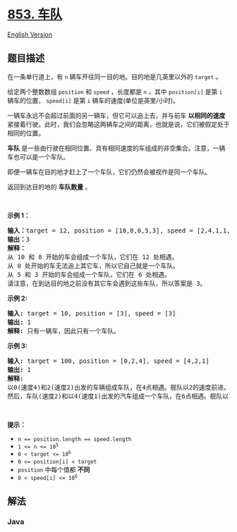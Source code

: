 # [853. 车队](https://leetcode.cn/problems/car-fleet)

[English Version](/solution/0800-0899/0853.Car%20Fleet/README_EN.md)

## 题目描述

<p>在一条单行道上，有 <code>n</code> 辆车开往同一目的地。目的地是几英里以外的&nbsp;<code>target</code>&nbsp;。</p>

<p>给定两个整数数组&nbsp;<code>position</code>&nbsp;和&nbsp;<code>speed</code>&nbsp;，长度都是 <code>n</code> ，其中&nbsp;<code>position[i]</code>&nbsp;是第 <code>i</code> 辆车的位置，&nbsp;<code>speed[i]</code>&nbsp;是第 <code>i</code> 辆车的速度(单位是英里/小时)。</p>

<p>一辆车永远不会超过前面的另一辆车，但它可以追上去，并与前车 <strong>以相同的速度</strong> 紧接着行驶。此时，我们会忽略这两辆车之间的距离，也就是说，它们被假定处于相同的位置。</p>

<p><strong>车队</strong><em>&nbsp;</em>是一些由行驶在相同位置、具有相同速度的车组成的非空集合。注意，一辆车也可以是一个车队。</p>

<p>即便一辆车在目的地才赶上了一个车队，它们仍然会被视作是同一个车队。</p>

<p>返回到达目的地的 <strong>车队数量</strong> 。</p>

<p>&nbsp;</p>

<p><strong>示例 1：</strong></p>

<pre>
<strong>输入：</strong>target = 12, position = [10,8,0,5,3], speed = [2,4,1,1,3]
<strong>输出：</strong>3
<strong>解释：</strong>
从 10 和 8 开始的车会组成一个车队，它们在 12 处相遇。
从 0 处开始的车无法追上其它车，所以它自己就是一个车队。
从 5 和 3 开始的车会组成一个车队，它们在 6 处相遇。
请注意，在到达目的地之前没有其它车会遇到这些车队，所以答案是 3。
</pre>

<p><strong>示例 2:</strong></p>

<pre>
<strong>输入:</strong> target = 10, position = [3], speed = [3]
<strong>输出:</strong> 1
<strong>解释:</strong> 只有一辆车，因此只有一个车队。
</pre>

<p><strong>示例 3:</strong></p>

<pre>
<strong>输入:</strong> target = 100, position = [0,2,4], speed = [4,2,1]
<strong>输出:</strong> 1
<strong>解释:</strong>
以0(速度4)和2(速度2)出发的车辆组成车队，在4点相遇。舰队以2的速度前进。
然后，车队(速度2)和以4(速度1)出发的汽车组成一个车队，在6点相遇。舰队以1的速度前进，直到到达目标。</pre>

<p>&nbsp;</p>

<p><strong>提示：</strong></p>

<ul>
	<li><code>n == position.length == speed.length</code></li>
	<li><code>1 &lt;= n &lt;= 10<sup>5</sup></code></li>
	<li><code>0 &lt; target &lt;= 10<sup>6</sup></code></li>
	<li><code>0 &lt;= position[i] &lt; target</code></li>
	<li><code>position</code>&nbsp;中每个值都 <strong>不同</strong></li>
	<li><code>0 &lt; speed[i] &lt;= 10<sup>6</sup></code></li>
</ul>

## 解法

### **Java**

```java

```
